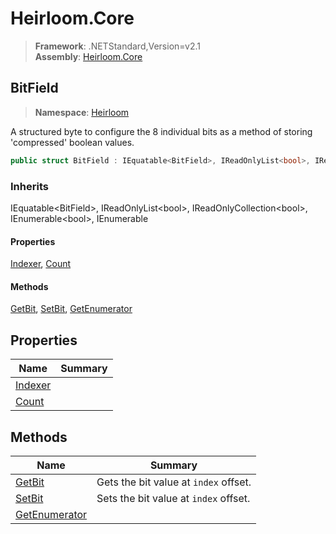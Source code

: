 # Heirloom.Core

> **Framework**: .NETStandard,Version=v2.1  
> **Assembly**: [Heirloom.Core][0]  

## BitField

> **Namespace**: [Heirloom][0]  

A structured byte to configure the 8 individual bits as a method of storing 'compressed' boolean values.

```cs
public struct BitField : IEquatable<BitField>, IReadOnlyList<bool>, IReadOnlyCollection<bool>, IEnumerable<bool>, IEnumerable
```

### Inherits

IEquatable\<BitField>, IReadOnlyList\<bool>, IReadOnlyCollection\<bool>, IEnumerable\<bool>, IEnumerable

#### Properties

[Indexer][1], [Count][2]

#### Methods

[GetBit][3], [SetBit][4], [GetEnumerator][5]

## Properties

| Name         | Summary |
|--------------|---------|
| [Indexer][1] |         |
| [Count][2]   |         |

## Methods

| Name               | Summary                               |
|--------------------|---------------------------------------|
| [GetBit][3]        | Gets the bit value at `index` offset. |
| [SetBit][4]        | Sets the bit value at `index` offset. |
| [GetEnumerator][5] |                                       |

[0]: ../../Heirloom.Core.md
[1]: BitField/Indexer.md
[2]: BitField/Count.md
[3]: BitField/GetBit.md
[4]: BitField/SetBit.md
[5]: BitField/GetEnumerator.md

